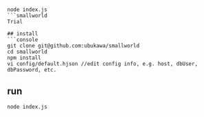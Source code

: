 #  

```console
node index.js 
```smallworld
Trial 

## install
```console
git clone git@github.com:ubukawa/smallworld
cd smallworld
npm install
vi config/default.hjson //edit config info, e.g. host, dbUser, dbPassword, etc.
```

## run
```console
node index.js
```  


